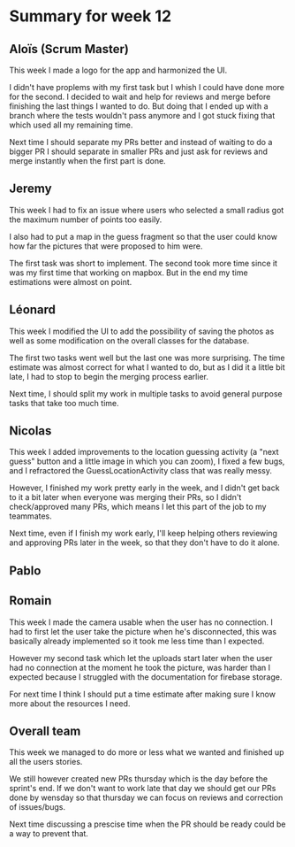# Summary for week 12


## Aloïs (Scrum Master)

This week I made a logo for the app and harmonized the UI.

I didn't have proplems with my first task but I whish I could have done more for the second. I decided to wait and help for reviews and merge before finishing the last things I wanted to do. But doing that I ended up with a branch where the tests wouldn't pass anymore and I got stuck fixing that which used all my remaining time.

Next time I should separate my PRs better and instead of waiting to do a bigger PR I should separate in smaller PRs and just ask for reviews and merge instantly when the first part is done.

## Jeremy

This week I had to fix an issue where users who selected a small radius got the maximum number of points too easily. 

I also had to put a map in the guess fragment so that the user could know how far the pictures that were proposed to him were.

The first task was short to implement. The second took more time since it was my first time that working on mapbox. But in the end my time estimations were almost on point.

## Léonard

This week I modified the UI to add the possibility of saving the photos as well as some modification on the overall classes for the database.

The first two tasks went well but the last one was more surprising. The time estimate was almost correct for what I wanted to do, but as I did it a little bit late, I had to stop to begin the merging process earlier.

Next time, I should split my work in multiple tasks to avoid general purpose tasks that take too much time.

## Nicolas 

This week I added improvements to the location guessing activity (a "next guess" button and a little image in which you can zoom), I fixed a few bugs, and I refractored the GuessLocationActivity class that was really messy.

However, I finished my work pretty early in the week, and I didn't get back to it a bit later when everyone was merging their PRs, so I didn't check/approved many PRs, which means I let this part of the job to my teammates.

Next time, even if I finish my work early, I'll keep helping others reviewing and approving PRs later in the week, so that they don't have to do it alone.

## Pablo 

## Romain 

This week I made the camera usable when the user has no connection. I had to first let the user take the picture when he's disconnected, this was basically already implemented so it took me less time than I expected.

However my second task which let the uploads start later when the user had no connection at the moment he took the picture, was harder than I expected because I struggled with the documentation for firebase storage.

For next time I think I should put a time estimate after making sure I know more about the resources I need. 

## Overall team

This week we managed to do more or less what we wanted and finished up all the users stories. 

We still however created new PRs thursday which is the day before the sprint's end. If we don't want to work late that day we should get our PRs done by wensday so that thursday we can focus on reviews and correction of issues/bugs.

Next time discussing a prescise time when the PR should be ready could be a way to prevent that.

